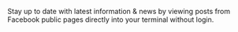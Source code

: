 Stay up to date with latest information & news by viewing posts from Facebook public pages directly into your terminal without login. 